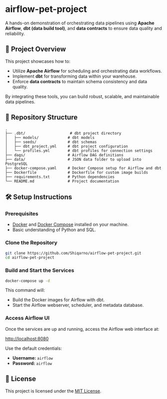 
# airflow-pet-project

A hands-on demonstration of orchestrating data pipelines using **Apache Airflow**, **dbt (data build tool)**, and **data contracts** to ensure data quality and reliability.

## 🚀 Project Overview

This project showcases how to:

- Utilize **Apache Airflow** for scheduling and orchestrating data workflows.
- Implement **dbt** for transforming data within your warehouse.
- Enforce **data contracts** to maintain schema consistency and data quality.

By integrating these tools, you can build robust, scalable, and maintainable data pipelines.

## 📁 Repository Structure

```
.
├── .dbt/                    # dbt project directory
│   ├── models/             # dbt models
│   ├── seeds/              # dbt schemas
│   ├── dbt_project.yml     # dbt project configuration
│   └── profiles.yml        # dbt profiles for connection settings
├── dags/                   # Airflow DAG definitions
├── data/                   # JSON data folder to upload into PostgreSQL
├── docker-compose.yaml     # Docker Compose setup for Airflow and dbt
├── Dockerfile              # Dockerfile for custom image builds
├── requirements.txt        # Python dependencies
└── README.md               # Project documentation
```

## 🛠️ Setup Instructions

### Prerequisites

- [Docker](https://www.docker.com/get-started) and [Docker Compose](https://docs.docker.com/compose/install/) installed on your machine.
- Basic understanding of Python and SQL.

### Clone the Repository

```bash
git clone https://github.com/Shiqarno/airflow-pet-project.git
cd airflow-pet-project
```

### Build and Start the Services

```bash
docker-compose up -d
```

This command will:

- Build the Docker images for Airflow with dbt.
- Start the Airflow webserver, scheduler, and metadata database.

### Access Airflow UI

Once the services are up and running, access the Airflow web interface at:

[http://localhost:8080](http://localhost:8080)

Use the default credentials:

- **Username:** `airflow`
- **Password:** `airflow`

## 📝 License

This project is licensed under the [MIT License](LICENSE).
